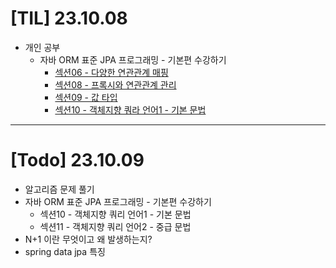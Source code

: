 # [TIL] 23.10.08

* 개인 공부
  * 자바 ORM 표준 JPA 프로그래밍 - 기본편 수강하기
    * [섹션06 - 다양한 연관관계 매핑](../spring_study/다양한_연관관계_매핑.md)
    * [섹션08 - 프록시와 연관관계 관리](../spring_study/프록시와_연관관계_관리.md)
    * [섹션09 - 값 타입](../spring_study/JPA_값_타입.md)
    * [섹션10 - 객체지향 쿼라 언어1 - 기본 문법](../spring_study/객체지향_쿼리_언어1.md) 
---

# [Todo] 23.10.09

* 알고리즘 문제 풀기
* 자바 ORM 표준 JPA 프로그래밍 - 기본편 수강하기
  * 섹션10 - 객체지향 쿼리 언어1 - 기본 문법
  * 섹션11 - 객체지향 쿼리 언어2 - 중급 문법
* N+1 이란 무엇이고 왜 발생하는지?
* spring data jpa 특징
  